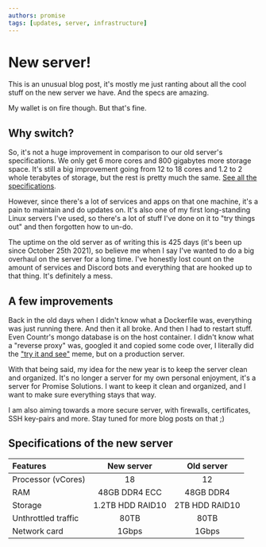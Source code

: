 ```yaml
---
authors: promise
tags: [updates, server, infrastructure]
---
```



# New server!

This is an unusual blog post, it's mostly me just ranting about all the cool stuff on the new server we have. And the specs are amazing.

My wallet is on fire though. But that's fine.

<!-- truncate -->


## Why switch?

So, it's not a huge improvement in comparison to our old server's specifications. We only get 6 more cores and 800 gigabytes more storage space. It's still a big improvement going from 12 to 18 cores and 1.2 to 2 whole terabytes of storage, but the rest is pretty much the same. [See all the specifications](#specifications-of-the-new-server).

However, since there's a lot of services and apps on that one machine, it's a pain to maintain and do updates on. It's also one of my first long-standing Linux servers I've used, so there's a lot of stuff I've done on it to "try things out" and then forgotten how to un-do.

The uptime on the old server as of writing this is 425 days (it's been up since October 25th 2021), so believe me when I say I've wanted to do a big overhaul on the server for a long time. I've honestly lost count on the amount of services and Discord bots and everything that are hooked up to that thing. It's definitely a mess.


## A few improvements

Back in the old days when I didn't know what a Dockerfile was, everything was just running there. And then it all broke. And then I had to restart stuff. Even Countr's mongo database is on the host container. I didn't know what a "reverse proxy" was, googled it and copied some code over, I literally did the ["try it and see"](https://tryitands.ee) meme, but on a production server.

With that being said, my idea for the new year is to keep the server clean and organized. It's no longer a server for my own personal enjoyment, it's a server for Promise Solutions. I want to keep it clean and organized, and I want to make sure everything stays that way.

I am also aiming towards a more secure server, with firewalls, certificates, SSH key-pairs and more. Stay tuned for more blog posts on that ;)


## Specifications of the new server

| Features | New server | Old server |
|:---------|:----------:|:----------:|
| Processor (vCores) | 18 | 12 |
| RAM | 48GB DDR4 ECC | 48GB DDR4 |
| Storage | 1.2TB HDD RAID10 | 2TB HDD RAID10 |
| Unthrottled traffic | 80TB | 80TB |
| Network card | 1Gbps | 1Gbps |
